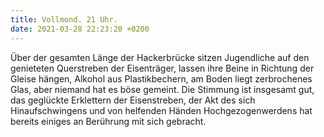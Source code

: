 ```yaml
---
title: Vollmond. 21 Uhr.
date: 2021-03-28 22:23:20 +0200
---
```

Über der gesamten Länge der Hackerbrücke sitzen Jugendliche auf den genieteten Querstreben der Eisenträger, lassen ihre Beine in Richtung der Gleise hängen, Alkohol aus Plastikbechern, am Boden liegt zerbrochenes Glas, aber niemand hat es böse gemeint. Die Stimmung ist insgesamt gut, das geglückte Erklettern der Eisenstreben, der Akt des sich Hinaufschwingens und von helfenden Händen Hochgezogenwerdens hat bereits einiges an Berührung mit sich gebracht.
